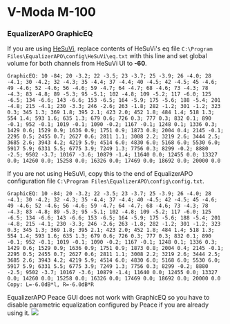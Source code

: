 # V-Moda M-100
### EqualizerAPO GraphicEQ
If you are using [HeSuVi](https://sourceforge.net/projects/hesuvi/), replace contents of HeSuVi's eq file `C:\Program Files\EqualizerAPO\config\HeSuVi\eq.txt` with this line and set global volume for both channels from HeSuVi UI to **-60**.
```
GraphicEQ: 10 -84; 20 -3.2; 22 -3.5; 23 -3.7; 25 -3.9; 26 -4.0; 28 -4.1; 30 -4.2; 32 -4.3; 35 -4.4; 37 -4.4; 40 -4.5; 42 -4.5; 45 -4.6; 49 -4.6; 52 -4.6; 56 -4.6; 59 -4.7; 64 -4.7; 68 -4.6; 73 -4.3; 78 -4.3; 83 -4.8; 89 -5.3; 95 -5.1; 102 -4.8; 109 -5.2; 117 -6.0; 125 -6.5; 134 -6.6; 143 -6.6; 153 -6.5; 164 -5.9; 175 -5.6; 188 -5.4; 201 -4.8; 215 -4.1; 230 -3.3; 246 -2.6; 263 -1.8; 282 -1.2; 301 -1.2; 323 0.3; 345 1.3; 369 1.8; 395 2.1; 423 2.0; 452 1.8; 484 1.4; 518 1.3; 554 1.4; 593 1.6; 635 1.3; 679 0.6; 726 0.3; 777 0.3; 832 0.1; 890 -0.1; 952 -0.1; 1019 -0.1; 1090 -0.2; 1167 -0.1; 1248 0.1; 1336 0.3; 1429 0.6; 1529 0.9; 1636 0.9; 1751 0.9; 1873 0.8; 2004 0.4; 2145 -0.1; 2295 0.5; 2455 0.7; 2627 0.6; 2811 1.1; 3008 2.2; 3219 2.6; 3444 2.5; 3685 2.6; 3943 4.2; 4219 5.9; 4514 6.0; 4830 6.0; 5168 6.0; 5530 6.0; 5917 5.9; 6331 5.5; 6775 3.9; 7249 1.3; 7756 0.3; 8299 -0.2; 8880 -2.5; 9502 -3.7; 10167 -3.6; 10879 -1.4; 11640 0.0; 12455 0.0; 13327 0.0; 14260 0.0; 15258 0.0; 16326 0.0; 17469 0.0; 18692 0.0; 20000 0.0
```
If you are not using HeSuVi, copy this to the end of EqualizerAPO configuration file `C:\Program Files\EqualizerAPO\config\config.txt`.
```
GraphicEQ: 10 -84; 20 -3.2; 22 -3.5; 23 -3.7; 25 -3.9; 26 -4.0; 28 -4.1; 30 -4.2; 32 -4.3; 35 -4.4; 37 -4.4; 40 -4.5; 42 -4.5; 45 -4.6; 49 -4.6; 52 -4.6; 56 -4.6; 59 -4.7; 64 -4.7; 68 -4.6; 73 -4.3; 78 -4.3; 83 -4.8; 89 -5.3; 95 -5.1; 102 -4.8; 109 -5.2; 117 -6.0; 125 -6.5; 134 -6.6; 143 -6.6; 153 -6.5; 164 -5.9; 175 -5.6; 188 -5.4; 201 -4.8; 215 -4.1; 230 -3.3; 246 -2.6; 263 -1.8; 282 -1.2; 301 -1.2; 323 0.3; 345 1.3; 369 1.8; 395 2.1; 423 2.0; 452 1.8; 484 1.4; 518 1.3; 554 1.4; 593 1.6; 635 1.3; 679 0.6; 726 0.3; 777 0.3; 832 0.1; 890 -0.1; 952 -0.1; 1019 -0.1; 1090 -0.2; 1167 -0.1; 1248 0.1; 1336 0.3; 1429 0.6; 1529 0.9; 1636 0.9; 1751 0.9; 1873 0.8; 2004 0.4; 2145 -0.1; 2295 0.5; 2455 0.7; 2627 0.6; 2811 1.1; 3008 2.2; 3219 2.6; 3444 2.5; 3685 2.6; 3943 4.2; 4219 5.9; 4514 6.0; 4830 6.0; 5168 6.0; 5530 6.0; 5917 5.9; 6331 5.5; 6775 3.9; 7249 1.3; 7756 0.3; 8299 -0.2; 8880 -2.5; 9502 -3.7; 10167 -3.6; 10879 -1.4; 11640 0.0; 12455 0.0; 13327 0.0; 14260 0.0; 15258 0.0; 16326 0.0; 17469 0.0; 18692 0.0; 20000 0.0
Copy: L=-6.0dB*l, R=-6.0dB*R
```
EqualizerAPO Peace GUI does not work with GraphicEQ so you have to disable parametric equalization configured by Peace if you are already using it.
![](https://raw.githubusercontent.com/jaakkopasanen/AutoEq/master/results/Innerfidelity%202017/headphoncecom/onear/V-Moda%20M-100/V-Moda%20M-100.png)
